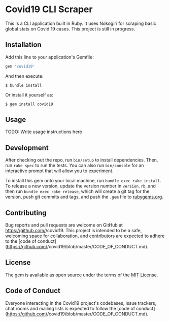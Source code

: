 # Covid19 CLI Scraper
This is a CLI application built in Ruby. It uses Nokogiri for scraping basic global stats on
Covid 19 cases. This project is still in progress. 

## Installation

Add this line to your application's Gemfile:

```ruby
gem 'covid19'
```

And then execute:

    $ bundle install

Or install it yourself as:

    $ gem install covid19

## Usage

TODO: Write usage instructions here

## Development

After checking out the repo, run `bin/setup` to install dependencies. Then, run `rake spec` to run the tests. You can also run `bin/console` for an interactive prompt that will allow you to experiment.

To install this gem onto your local machine, run `bundle exec rake install`. To release a new version, update the version number in `version.rb`, and then run `bundle exec rake release`, which will create a git tag for the version, push git commits and tags, and push the `.gem` file to [rubygems.org](https://rubygems.org).

## Contributing

Bug reports and pull requests are welcome on GitHub at https://github.com/<github username>/covid19. This project is intended to be a safe, welcoming space for collaboration, and contributors are expected to adhere to the [code of conduct](https://github.com/<github username>/covid19/blob/master/CODE_OF_CONDUCT.md).


## License

The gem is available as open source under the terms of the [MIT License](https://opensource.org/licenses/MIT).

## Code of Conduct

Everyone interacting in the Covid19 project's codebases, issue trackers, chat rooms and mailing lists is expected to follow the [code of conduct](https://github.com/<github username>/covid19/blob/master/CODE_OF_CONDUCT.md).
